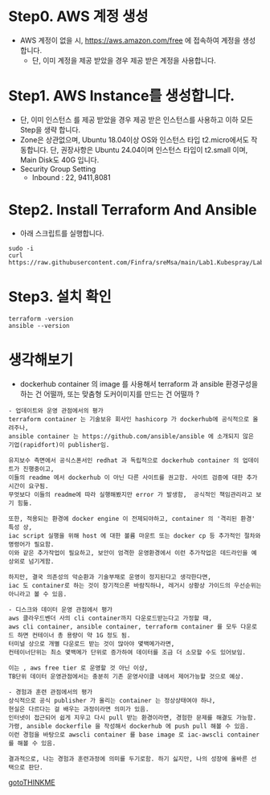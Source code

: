 # Step0. AWS 계정 생성
* AWS 계정이 없을 시, https://aws.amazon.com/free 에 접속하여 계정을 생성합니다.
  - 단, 이미 계정을 제공 받았을 경우 제공 받은 계정을 사용합니다.

# Step1. AWS Instance를 생성합니다.
* 단, 이미 인스턴스 를 제공 받았을 경우 제공 받은 인스턴스를 사용하고 이하 모든 Step을 생략 합니다.
* Zone은 상관없으며, Ubuntu 18.04이상 OS와 인스턴스 타입 t2.micro에서도 작동합니다. 단, 권장사항은 Ubuntu 24.04이며 인스턴스 타입이 t2.small 이며, Main Disk도 40G 입니다.
* Security Group Setting
  - Inbound : 22, 9411,8081

# Step2. Install Terraform And Ansible
* 아래 스크립트를 실행합니다.
```
sudo -i
curl https://raw.githubusercontent.com/Finfra/sreMsa/main/Lab1.Kubespray/Lab1.InstanceForTerraform/installOnEc2.sh|bash
```

# Step3. 설치 확인
```
terraform -version
ansible --version
```

# 생각해보기
- dockerhub container 의 image 를 사용해서 terraform 과 ansible 환경구성을 하는 건 어떨까, 또는 맞춤형 도커이미지를 만드는 건 어떨까 ?
```
- 업데이트와 운영 관점에서의 평가
terraform container 는 기술보유 회사인 hashicorp 가 dockerhub에 공식적으로 올려주나, 
ansible container 는 https://github.com/ansible/ansible 에 소개되지 않은 기업(rapidfort)이 publisher임.

유지보수 측면에서 공식스폰서인 redhat 과 독립적으로 dockerhub container 의 업데이트가 진행중이고,
이들의 readme 에서 dockerhub 이 아닌 다른 사이트를 권고함. 사이트 검증에 대한 추가시간이 요구됨.
무엇보다 이들의 readme에 따라 실행해봤지만 error 가 발생함,  공식적인 책임관리라고 보기 힘듦.

또한, 적용되는 환경에 docker engine 이 전제되야하고, container 의 '격리된 환경' 특성 상, 
iac script 실행을 위해 host 에 대한 볼륨 마운트 또는 docker cp 등 추가적인 절차와 명령어가 필요함.
이와 같은 추가작업이 필요하고, 보안이 엄격한 운영환경에서 이런 추가작업은 데드라인을 예상외로 넘기게함.

하지만, 결국 의존성의 악순환과 기술부채로 운영이 정지된다고 생각한다면, 
iac 도 container로 하는 것이 장기적으론 바람직하나, 레거시 상황상 가이드의 우선순위는 아니라고 볼 수 있음.

- 디스크와 데이터 운영 관점에서 평가
aws 클라우드벤더 사의 cli container까지 다운로드받는다고 가정할 때, 
aws cli container, ansible container, terraform container 를 모두 다운로드 하면 컨테이너 총 용량이 약 1G 정도 됨.
터미널 상으로 개별 다운로드 받는 것이 많아야 몇백메가라면, 
컨테이너단위는 최소 몇백메가 단위로 증가하여 데이터를 조금 더 소모할 수도 있어보임.

이는 , aws free tier 로 운영할 것 아닌 이상, 
TB단위 데이터 운영관점에서는 충분히 기존 운영사이클 내에서 제어가능할 것으로 예상. 

- 경험과 훈련 관점에서의 평가
상식적으로 공식 publisher 가 올리는 container 는 정상상태여야 하나, 
현실은 다르다는 걸 배우는 과정이라면 의미가 있음.
인터넷이 접근되어 쉽게 지우고 다시 pull 받는 환경이라면, 경험한 문제를 해결도 가능함.
가령, ansible dockerfile 을 작성해서 dockerhub 에 push pull 해볼 수 있음.
이런 경험을 바탕으로 awscli container 를 base image 로 iac-awscli container 를 해볼 수 있음.

결과적으로, 나는 경험과 훈련과정에 의미를 두기로함. 하기 싫지만, 나의 성장에 올바른 선택으로 판단.
```
[gotoTHINKME](./THINKME.md)